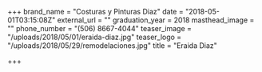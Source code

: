 +++
brand_name = "Costuras y Pinturas Diaz"
date = "2018-05-01T03:15:08Z"
external_url = ""
graduation_year = 2018
masthead_image = ""
phone_number = "(506) 8667-4044"
teaser_image = "/uploads/2018/05/01/eraida-diaz.jpg"
teaser_logo = "/uploads/2018/05/29/remodelaciones.jpg"
title = "Eraida Diaz"

+++
